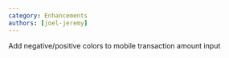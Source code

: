 ```yaml
---
category: Enhancements
authors: [joel-jeremy]
---
```


Add negative/positive colors to mobile transaction amount input
